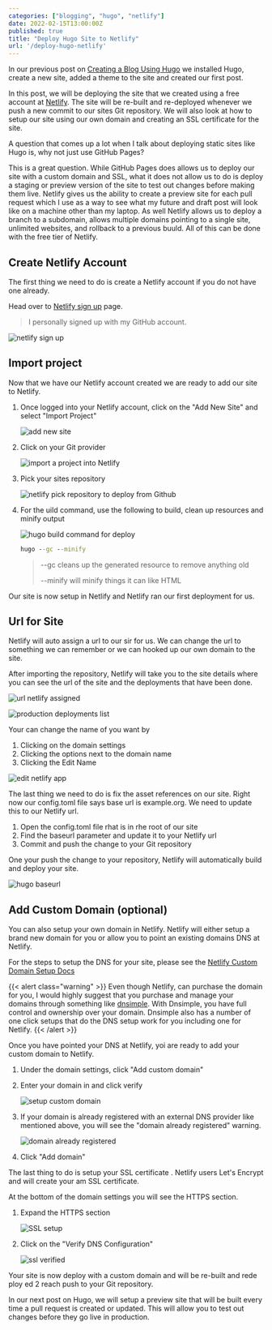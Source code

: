 ```yaml
---
categories: ["blogging", "hugo", "netlify"]
date: 2022-02-15T13:00:00Z
published: true
title: "Deploy Hugo Site to Netlify"
url: '/deploy-hugo-netlify'
---
```


In our previous post on [Creating a Blog Using Hugo](/create-blog-with-hugo/) we installed Hugo, create a new site, added a theme to the site and created our first post.

In this post, we will be deploying the site that we created using a free account at [Netlify](https://www.netlify.com/).  The site will be re-built and re-deployed whenever we push a new commit to our sites Git repository.  We will also look at how to setup our site using our own domain and creating an SSL certificate for the site.

<!--more-->

A question that comes up a lot when I talk about deploying static sites like Hugo is, why not just use GitHub Pages?

This is a great question.  While GitHub Pages does allows us to deploy our site with a custom domain and SSL, what it does not allow us to do is deploy a staging or preview version of the site to test out changes before making them live.  Netlify gives us the ability to create a preview site for each pull request which I use as a way to see what my future and draft post will look like on a machine other than my laptop.  As well Netlify allows us to deploy a branch to a subdomain, allows multiple domains pointing to a single site, unlimited websites, and rollback to a previous buuld.  All of this can be done with the free tier of Netlify.

## Create Netlify Account

The first thing we need to do is create a Netlify account if you do not have one already.

Head over to [Netlify sign up](https://app.netlify.com/signup) page.

> I personally signed up with my GitHub account.

![netlify sign up](/images/hugo/deploy-netlify/netlify-signup.png)

## Import project

Now that we have our Netlify account created we are ready to add our site to Netlify.

1. Once logged into your Netlify account, click on the "Add New Site" and select "Import Project"

    ![add new site](/images/hugo/deploy-netlify/netlify-new-site-step-1-add-new-site.png)

1. Click on your Git provider

    ![import a project into Netlify](/images/hugo/deploy-netlify/netlify-new-site-step-2-import-project.png)

1.  Pick your sites repository

    ![netlify pick repository to deploy from Github](/images/hugo/deploy-netlify/netlify-new-site-step-3-pick-repo.png)

1.  For the  uild command, use the following to build, clean up resources and minify output

    ![hugo build command for deploy](/images/hugo/deploy-netlify/netlify-new-site-step-4-build-command.png)

    ```cmd
    hugo --gc --minify
    ```

    > --gc cleans up the generated resource to remove anything old
    >
    > --minify will minify things it can like HTML

Our site is now setup in Netlify and Netlify ran our first deployment for us.

## Url for Site

Netlify will auto assign a url to our sir for us.  We can change the url to something we can remember or we can hooked up our own domain to the site.

After importing the repository, Netlify will take you to the site details where you can see the url of the site and the deployments that have been done.

![url netlify assigned](/images/hugo/deploy-netlify/netlify-new-site-step-5-url.png)

![production deployments list](/images/hugo/deploy-netlify/netlify-new-site-step-6-production-deploys.png)

Your can change the name of you want by

1. Clicking on the domain settings
1. Clicking the options next to the domain name
1. Clicking the Edit Name

![edit netlify app](/images/hugo/deploy-netlify/netlify-new-site-step-7-edit-netlify-app.png)

The last thing we need to do is fix the asset references on our site.  Right now our config.toml file says base url is example.org.  We need to update this to our Netlify url.

1. Open the config.toml file rhat is in rhe root of our site
1. Find the baseurl parameter and update it to your Netlify url
1. Commit and push the change to your Git repository

One your push the change to your repository, Netlify will automatically build and deploy your site.

![hugo baseurl](/images/hugo/deploy-netlify/netlify-new-site-step-11-hugo-baseurl.png)

## Add Custom Domain (optional)

You can also setup your own domain in Netlify.  Netlify will either setup a brand new domain for you or allow you to point an existing domains DNS at Netlify.

For the steps to setup the DNS for your site, please see the [Netlify Custom Domain Setup Docs](https://docs.netlify.com/domains-https/custom-domains/)

{{< alert class="warning" >}}
Even though Netlify, can purchase the domain for you, I would highly suggest that you purchase   and manage your domains through something like [dnsimple](https://dnsimple.com/r/7695fdc3a9dc82).  With Dnsimple, you have full control and ownership over your domain.  Dnsimple also has a number of one click setups that do the DNS setup work for you including one for Netlify.
{{< /alert >}}

Once you have pointed your DNS at Netlify, yoi are ready to add your custom domain to Netlify.

1. Under the domain settings, click "Add custom domain"
1. Enter your domain in and click verify

    ![setup custom domain](/images/hugo/deploy-netlify/netlify-new-site-step-8-custom-domain.png)

1. If your domain is already registered with an external DNS provider like mentioned above, you will see the "domain already registered" warning.

    ![domain already registered](/images/hugo/deploy-netlify/netlify-new-site-step-8-custom-domain-already-registered.png)

1. Click "Add domain"

The last thing to do is setup your SSL certificate .  Netlify users Let's Encrypt and will create your am SSL certificate.

At the bottom of the domain settings you will see the HTTPS section.

1. Expand the HTTPS section

    ![SSL setup](/images/hugo/deploy-netlify/netlify-new-site-step-9-ssl.png)

1. Click on the "Verify DNS Configuration"

    ![ssl verified](/images/hugo/deploy-netlify/netlify-new-site-step-10-ssl-verified.png)

Your site is now deploy with a custom domain and will be re-built and rede ploy ed 2 reach push to your Git repository.

In our next post on Hugo, we will setup a preview site that will be built every time a pull request is created or updated. This will allow you to test out changes before they go live in production.